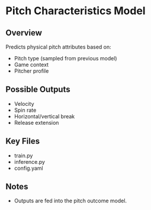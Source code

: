 # Pitch Characteristics Model

## Overview

Predicts physical pitch attributes based on:

- Pitch type (sampled from previous model)
- Game context
- Pitcher profile

## Possible Outputs

- Velocity
- Spin rate
- Horizontal/vertical break
- Release extension

## Key Files

- train.py
- inference.py
- config.yaml

## Notes

- Outputs are fed into the pitch outcome model.
